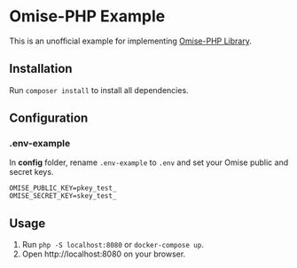 # Omise-PHP Example

This is an unofficial example for implementing [Omise-PHP Library](https://github.com/omise/omise-php).

## Installation

Run `composer install` to install all dependencies.

## Configuration

### .env-example

In **config** folder, rename `.env-example` to `.env` and set your Omise public and secret keys.

```
OMISE_PUBLIC_KEY=pkey_test_
OMISE_SECRET_KEY=skey_test_
```

## Usage

1. Run `php -S localhost:8080` or `docker-compose up`.
2. Open http://localhost:8080 on your browser.
